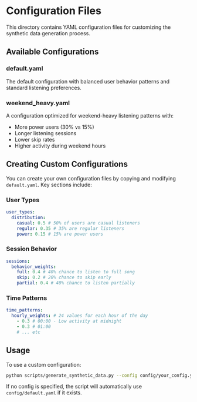 # Configuration Files

This directory contains YAML configuration files for customizing the synthetic data generation process.

## Available Configurations

### default.yaml

The default configuration with balanced user behavior patterns and standard listening preferences.

### weekend_heavy.yaml

A configuration optimized for weekend-heavy listening patterns with:

- More power users (30% vs 15%)
- Longer listening sessions
- Lower skip rates
- Higher activity during weekend hours

## Creating Custom Configurations

You can create your own configuration files by copying and modifying `default.yaml`. Key sections include:

### User Types

```yaml
user_types:
  distribution:
    casual: 0.5 # 50% of users are casual listeners
    regular: 0.35 # 35% are regular listeners
    power: 0.15 # 15% are power users
```

### Session Behavior

```yaml
sessions:
  behavior_weights:
    full: 0.4 # 40% chance to listen to full song
    skip: 0.2 # 20% chance to skip early
    partial: 0.4 # 40% chance to listen partially
```

### Time Patterns

```yaml
time_patterns:
  hourly_weights: # 24 values for each hour of the day
    - 0.3 # 00:00 - Low activity at midnight
    - 0.3 # 01:00
    # ... etc
```

## Usage

To use a custom configuration:

```bash
python scripts/generate_synthetic_data.py --config config/your_config.yaml
```

If no config is specified, the script will automatically use `config/default.yaml` if it exists.
